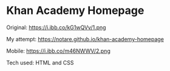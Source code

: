 # Khan Academy Homepage

Original: https://i.ibb.co/kG1wQVv/1.png

My attempt: https://notare.github.io/khan-academy-homepage

Mobile: https://i.ibb.co/m46NWWV/2.png

Tech used: HTML and CSS
